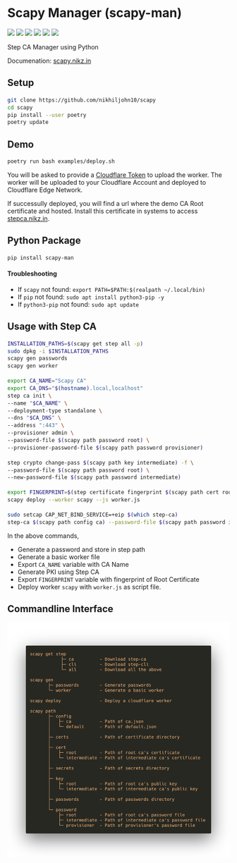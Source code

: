 # Scapy Manager (scapy-man)

[![](https://img.shields.io/pypi/status/scapy-man)](https://pypi.org/project/scapy-man/) [![](https://img.shields.io/pypi/v/scapy-man)](https://pypi.org/project/scapy-man/) [![](https://img.shields.io/pypi/pyversions/scapy-man)](https://pypi.org/project/scapy-man/) [![](https://readthedocs.org/projects/scapy-manager/badge/?version=latest)](https://scapy-manager.readthedocs.io/en/latest/?badge=latest) [![](https://www.codefactor.io/repository/github/nikhiljohn10/scapy/badge)](https://www.codefactor.io/repository/github/nikhiljohn10/scapy) [![](https://img.shields.io/github/license/nikhiljohn10/scapy)](https://github.com/nikhiljohn10/scapy/blob/main/LICENSE)

Step CA Manager using Python

Documenation: [scapy.nikz.in](https://scapy.nikz.in)

## Setup

```bash
git clone https://github.com/nikhiljohn10/scapy
cd scapy
pip install --user poetry
poetry update
```

## Demo

```bash
poetry run bash examples/deploy.sh
```

You will be asked to provide a [Cloudflare Token](https://developers.cloudflare.com/api/tokens/create) to upload the worker. The worker will be uploaded to your Cloudflare Account and deployed to Cloudflare Edge Network.

If successully deployed, you will find a url where the demo CA Root certificate and hosted. Install this certificate in systems to access [stepca.nikz.in](https://stepca.nikz.in).

## Python Package

```bash
pip install scapy-man
```

#### Troubleshooting

 - If `scapy` not found: `export PATH=$PATH:$(realpath ~/.local/bin)`
 - If `pip` not found: `sudo apt install python3-pip -y`
 - If `python3-pip` not found: `sudo apt update`

## Usage with Step CA

```bash
INSTALLATION_PATHS=$(scapy get step all -p)
sudo dpkg -i $INSTALLATION_PATHS
scapy gen passwords
scapy gen worker

export CA_NAME="Scapy CA"
export CA_DNS="$(hostname).local,localhost"
step ca init \
--name "$CA_NAME" \
--deployment-type standalone \
--dns "$CA_DNS" \
--address ":443" \
--provisioner admin \
--password-file $(scapy path password root) \
--provisioner-password-file $(scapy path password provisioner)

step crypto change-pass $(scapy path key intermediate) -f \
--password-file $(scapy path password root) \
--new-password-file $(scapy path password intermediate)

export FINGERPRINT=$(step certificate fingerprint $(scapy path cert root))
scapy deploy --worker scapy --js worker.js

sudo setcap CAP_NET_BIND_SERVICE=+eip $(which step-ca)
step-ca $(scapy path config ca) --password-file $(scapy path password intermediate)
```

In the above commands,
 - Generate a password and store in step path
 - Generate a basic worker file
 - Export `CA_NAME` variable with CA Name
 - Generate PKI using Step CA
 - Export `FINGERPRINT` variable with fingerprint of Root Certificate
 - Deploy worker `scapy` with `worker.js` as script file.

## Commandline Interface

![Scapy CLI](https://raw.githubusercontent.com/nikhiljohn10/scapy/main/docs/_static/scapy-commands.png)

